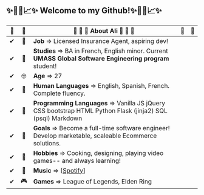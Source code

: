 ﻿
## ✨📌📍📈✨ Welcome to my Github!✨📌📍📈✨



<!-- 🎆About Me🎆
----------------->

|  🎀  |🎀| 🎀 🎀 🎀 About Ali 🎀 🎀 🎀 |🎀| 🎀  |
| --- |   :----: | --- |:----| --- |
|✔|🤑 | **Job**  => Licensed Insurance Agent, aspiring dev!|||
|✔|🧐| **Studies** => BA in French, English minor. Current **UMASS Global Software Engineering program** student!|||
|✔|🤓|**Age** => 27|||
|✔|👻|**Human Languages** => English, Spanish, French. Complete fluency.|||
|✔|👾|**Programming Languages** => Vanilla JS jQuery CSS bootstrap HTML Python Flask (jinja2) SQL (psql) Markdown|||
|✔|🥅|**Goals** => Become a full-time software engineer! Develop marketable, scaleable Ecommerce solutions.|||
|✔|🧩|**Hobbies** => Cooking, designing, playing video games-- and always learning!|||
|✔|🎵|**Music** => [[Spotify](https://open.spotify.com/user/woodenchimp?si=cc55d2e714184924)]|||
|✔|🎮|**Games** => League of Legends, Elden Ring   |||


<!--- 🤑 **Job** > Licensed Insurance Agent, aspiring dev!
- 🧐 **Studies** > BA in French, English minor. Current UMASS Global Software Engineering program student!
- 🤓 **Age** > 27
- 👻 **Human Languages** > English, Spanish, French. Complete fluency.
- 👾 **Programming Languages** > Vanilla JS jQuery CSS bootstrap HTML Python Flask (jinja2) SQL (psql) Markdown
- 🥅 **Goals** > Become a full-time software engineer! Develop marketable, scaleable Ecommerce solutions.
- 🧩 **Hobbies** > Cooking, designing, playing video games-- and always learning!
- 🎵 **Music** > [[Spotify](https://open.spotify.com/user/woodenchimp?si=cc55d2e714184924)]
- 🎮 **Games** > League of Legends, Elden Ring-->
